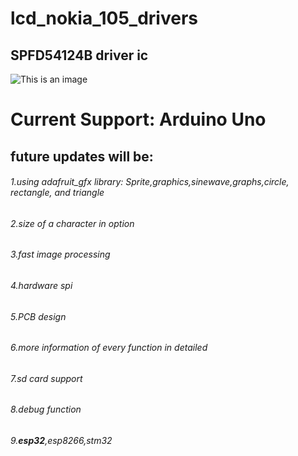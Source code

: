 # **lcd_nokia_105_drivers**
## **SPFD54124B** driver ic
![This is an image](https://myoctocat.com/assets/images/base-octocat.svg)
# **Current Support: Arduino Uno**
## future updates will be:
###### 1.using adafruit_gfx library: Sprite,graphics,sinewave,graphs,circle, rectangle, and triangle
###### 2.size of a character in option
###### 3.fast image processing
###### 4.hardware spi
###### 5.PCB design
###### 6.more information of every function in detailed
###### 7.sd card support
###### 8.debug function
###### 9.**esp32**,esp8266,stm32
